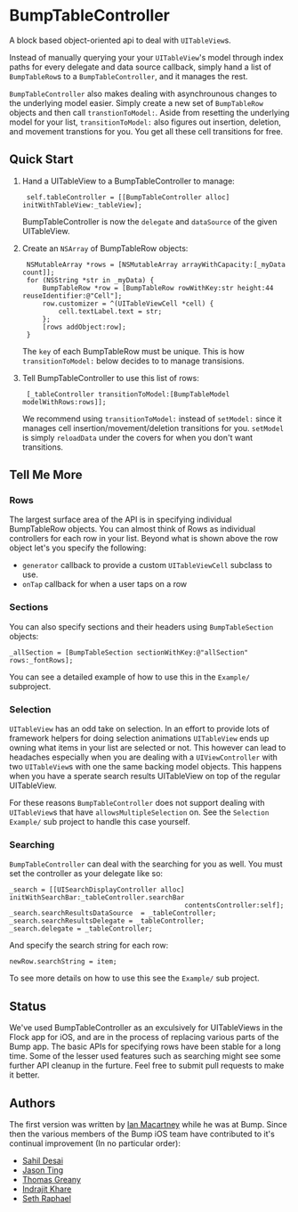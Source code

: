 BumpTableController
===================

A block based object-oriented api to deal with `UITableView`s.

Instead of manually querying your your `UITableView`'s model through index paths for every delegate and data source callback, simply hand a list of `BumpTableRow`s to a `BumpTableController`, and it manages the rest.

`BumpTableController` also makes dealing with asynchrounous changes to the underlying model easier. Simply create a new set of `BumpTableRow` objects and then call `transtionToModel:`. Aside from resetting the underlying model for your list, `transitionToModel:` also figures out insertion, deletion, and movement transtions for you. You get all these cell transitions for free.

Quick Start
-----------

1. Hand a UITableView to a BumpTableController to manage:

		self.tableController = [[BumpTableController alloc] initWithTableView:_tableView];

	BumpTableController is now the `delegate` and `dataSource` of the given UITableView.

2. Create an `NSArray` of BumpTableRow objects:

	    NSMutableArray *rows = [NSMutableArray arrayWithCapacity:[_myData count]];
	    for (NSString *str in _myData) {
	        BumpTableRow *row = [BumpTableRow rowWithKey:str height:44 reuseIdentifier:@"Cell"];
	        row.customizer = ^(UITableViewCell *cell) {
	            cell.textLabel.text = str;
	        };
	        [rows addObject:row];
	    }

 	The `key` of each BumpTableRow must be unique. This is how `transitionToModel:` below decides to to manage transisions.

3. Tell BumpTableController to use this list of rows:

	    [_tableController transitionToModel:[BumpTableModel modelWithRows:rows]];

	We recommend using `transitionToModel:` instead of `setModel:` since it manages cell insertion/movement/deletion transitions for you. `setModel` is simply `reloadData` under the covers for when you don't want transitions.

Tell Me More
------------

### Rows

The largest surface area of the API is in specifying individual BumpTableRow objects. You can almost think of Rows as individual controllers for each row in your list. Beyond what is shown above the row object let's you specify the following:

* `generator` callback to provide a custom `UITableViewCell` subclass to use.
* `onTap` callback for when a user taps on a row

### Sections

You can also specify sections and their headers using `BumpTableSection` objects:

	_allSection = [BumpTableSection sectionWithKey:@"allSection" rows:_fontRows];

You can see a detailed example of how to use this in the `Example/` subproject.

### Selection

`UITableView` has an odd take on selection. In an effort to provide lots of framework helpers for doing selection animations `UITableView` ends up owning what items in your list are selected or not. This however can lead to headaches especially when you are dealing with a `UIViewController` with two `UITableView`s with one the same backing model objects. This happens when you have a sperate search results UITableView on top of the regular UITableView.

For these reasons `BumpTableController` does not support dealing with `UITableView`s that have `allowsMultipleSelection` on. See the `Selection Example/` sub project to handle this case yourself.

### Searching

`BumpTableController` can deal with the searching for you as well. You must set the controller as your delegate like so:

	_search = [[UISearchDisplayController alloc] initWithSearchBar:_tableController.searchBar
	                                            contentsController:self];
	_search.searchResultsDataSource  = _tableController;
	_search.searchResultsDelegate = _tableController;
	_search.delegate = _tableController;

And specify the search string for each row:

	newRow.searchString = item;

To see more details on how to use this see the `Example/` sub project.

Status
------
We've used BumpTableController as an exculsively for UITableViews in the Flock app for iOS, and are in the process of replacing various parts of the Bump app. The basic APIs for specifying rows have been stable for a long time. Some of the lesser used features such as searching might see some further API cleanup in the furture. Feel free to submit pull requests to make it better.

Authors
-------
The first version was written by [Ian Macartney](http://ianmacartney.com) while he was at Bump. Since then the various members of the Bump iOS team have contributed to it's continual improvement (In no particular order):

* [Sahil Desai](https://github.com/Sahil)
* [Jason Ting](https://github.com/jzting)
* [Thomas Greany](https://github.com/tewks)
* [Indrajit Khare](https://github.com/ikhare)
* [Seth Raphael](https://github.com/magicseth)
